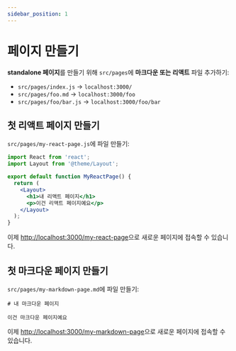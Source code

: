 ```yaml
---
sidebar_position: 1
---
```


# 페이지 만들기

<!-- Add **Markdown or React** files to `src/pages` to create a **standalone page**: -->
**standalone 페이지**를 만들기 위해 `src/pages`에 **마크다운 또는 리액트** 파일 추가하기:

- `src/pages/index.js` → `localhost:3000/`
- `src/pages/foo.md` → `localhost:3000/foo`
- `src/pages/foo/bar.js` → `localhost:3000/foo/bar`

<!-- ## Create your first React Page -->
## 첫 리액트 페이지 만들기

<!-- Create a file at `src/pages/my-react-page.js`: -->
`src/pages/my-react-page.js`에 파일 만들기:

```jsx title="src/pages/my-react-page.js"
import React from 'react';
import Layout from '@theme/Layout';

export default function MyReactPage() {
  return (
    <Layout>
      <h1>내 리액트 페이지</h1>
      <p>이건 리액트 페이지예요</p>
    </Layout>
  );
}
```

<!-- A new page is now available at [http://localhost:3000/my-react-page](http://localhost:3000/my-react-page). -->
이제 [http://localhost:3000/my-react-page](http://localhost:3000/my-react-page)으로 새로운 페이지에 접속할 수 있습니다.

<!-- ## Create your first Markdown Page -->
## 첫 마크다운 페이지 만들기

<!-- Create a file at `src/pages/my-markdown-page.md`: -->
`src/pages/my-markdown-page.md`에 파일 만들기:

```mdx title="src/pages/my-markdown-page.md"
# 내 마크다운 페이지

이건 마크다운 페이지예요
```

<!-- A new page is now available at [http://localhost:3000/my-markdown-page](http://localhost:3000/my-markdown-page). -->
이제 [http://localhost:3000/my-markdown-page](http://localhost:3000/my-markdown-page)으로 새로운 페이지에 접속할 수 있습니다.
